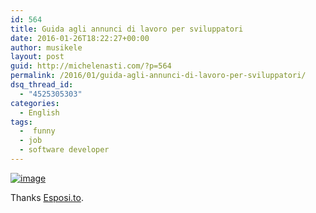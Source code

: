 ```yaml
---
id: 564
title: Guida agli annunci di lavoro per sviluppatori
date: 2016-01-26T18:22:27+00:00
author: musikele
layout: post
guid: http://michelenasti.com/?p=564
permalink: /2016/01/guida-agli-annunci-di-lavoro-per-sviluppatori/
dsq_thread_id:
  - "4525305303"
categories:
  - English
tags:
  -  funny
  - job
  - software developer
---
```

[<img title="wp-1453828848876" class="alignnone size-full"  alt="image" src="https://i0.wp.com/michelenasti.com/wp-content/uploads/2016/01/wp-1453828848876.jpg?w=920" data-recalc-dims="1" />](https://i0.wp.com/michelenasti.com/wp-content/uploads/2016/01/wp-1453828848876.jpg)

Thanks [Esposi.to](http://esposi.to).